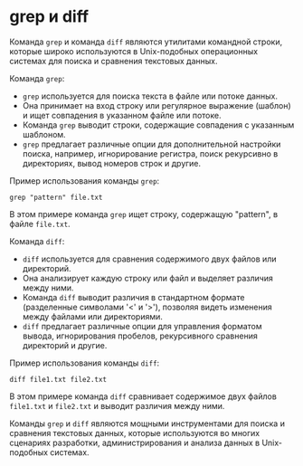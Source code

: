 # grep и diff

Команда `grep` и команда `diff` являются утилитами командной строки, которые широко используются в Unix-подобных операционных системах для поиска и сравнения текстовых данных.

Команда `grep`:
- `grep` используется для поиска текста в файле или потоке данных.
- Она принимает на вход строку или регулярное выражение (шаблон) и ищет совпадения в указанном файле или потоке.
- Команда `grep` выводит строки, содержащие совпадения с указанным шаблоном.
- `grep` предлагает различные опции для дополнительной настройки поиска, например, игнорирование регистра, поиск рекурсивно в директориях, вывод номеров строк и другие.

Пример использования команды `grep`:
```shell
grep "pattern" file.txt
```
В этом примере команда `grep` ищет строку, содержащую "pattern", в файле `file.txt`.

Команда `diff`:
- `diff` используется для сравнения содержимого двух файлов или директорий.
- Она анализирует каждую строку или файл и выделяет различия между ними.
- Команда `diff` выводит различия в стандартном формате (разделенные символами '<' и '>'), позволяя видеть изменения между файлами или директориями.
- `diff` предлагает различные опции для управления форматом вывода, игнорирования пробелов, рекурсивного сравнения директорий и другие.

Пример использования команды `diff`:
```shell
diff file1.txt file2.txt
```
В этом примере команда `diff` сравнивает содержимое двух файлов `file1.txt` и `file2.txt` и выводит различия между ними.

Команды `grep` и `diff` являются мощными инструментами для поиска и сравнения текстовых данных, которые используются во многих сценариях разработки, администрирования и анализа данных в Unix-подобных системах.